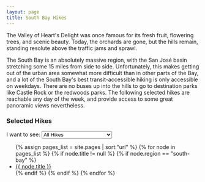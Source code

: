 ```yaml
---
layout: page
title: South Bay Hikes
---
```


<p class="message">
  The Valley of Heart's Delight was once famous for its fresh fruit, flowering trees, and scenic beauty. Today, the orchards are gone, but the hills remain, standing resolute above the traffic jams and sprawl. 
</p>

The South Bay is an absolutely massive region, with the San José basin stretching some 15 miles from side to side. Unfortunately, this makes getting out of the urban area somewhat more difficult than in other parts of the Bay, and a lot of the South Bay's best transit-accessible hiking is only accessible on weekdays. There are no buses up into the hills to go to destination parks like Castle Rock or the redwoods parks. The following selected hikes are reachable any day of the week, and provide access to some great panoramic views nevertheless.

### Selected Hikes

<div class="difficulty-selector">
  <label for="cars">I want to see:</label>

  <select name="difficulty" id="hike-difficulty" onchange="difficultySelect()">
    <option value="easy">Easy (3-5mi)</option>
    <option value="moderate">Easy and Moderate (3-7mi)</option>
    <option value="hard" selected>All Hikes</option>
  </select>
</div>

<p></p>
<ul>
{% assign pages_list = site.pages | sort:"url" %}
{% for node in pages_list %}
    {% if node.title != null %}
    {% if node.region == "south-bay" %}
<li class="hike-difficulty-{{ node.difficulty }}"><a href="{{ node.url | absolute_url }}">{{ node.title }}</a></li>
    {% endif %}
    {% endif %}
{% endfor %}
</ul>

